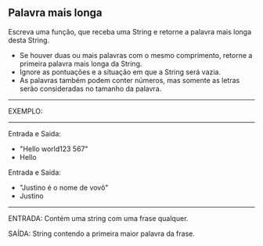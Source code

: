 ## Palavra mais longa

Escreva uma função, que receba uma String e retorne a palavra mais longa desta String.

- Se houver duas ou mais palavras com o mesmo comprimento, retorne a primeira palavra mais longa da String.
- Ignore as pontuações e a situação em que a String será vazia.
- As palavras também podem conter números, mas somente as letras serão consideradas no tamanho da palavra.

**********
EXEMPLO:
**********

Entrada e Saida: 
- "Hello world123 567"
- Hello

Entrada e Saida: 
- "Justino é o nome de vovô"
- Justino


**********

ENTRADA: Contém uma string com uma frase qualquer.

SAÍDA: String contendo a primeira maior palavra da frase.
